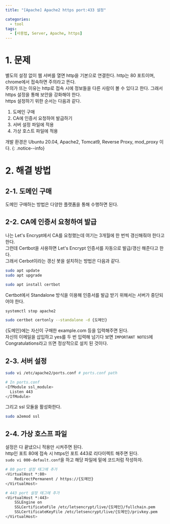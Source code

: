 ```yaml
---
title: "[Apache] Apache2 https port:433 설정"

categories:
  - tool
tags:
  - [사용법, Server, Apache, https]
---
```


# 1. 문제

별도의 설정 없이 웹 서버를 열면 http을 기본으로 연결한다. http는 80 포트이며, chrome에서 접속하면 주의라고 뜬다. <br>
주의가 뜨는 이유는 http로 접속 시에 정보들을 다른 사람이 볼 수 있다고 한다. 그래서 https 설정을 통해 보안을 강화해야 한다. <br>
https 설정하기 위한 순서는 다음과 같다. <br>

1. 도메인 구매
2. CA에 인증서 요청하여 발급하기
3. 서버 설정 파일에 적용
4. 가상 호스트 파일에 적용

개발 환경은 Ubuntu 20.04, Apache2, Tomcat9, Reverse Proxy, mod_proxy 이다.
{: .notice--info}

# 2. 해결 방법

## 2-1. 도메인 구매

도메인 구매하는 방법은 다양한 플랫폼을 통해 수행하면 된다. <br>

## 2-2. CA에 인증서 요청하여 발급

나는 Let's Encrypt에서 CA를 요청했는데 여기는 3개월에 한 번씩 갱신해줘야 한다고 한다. <br>
그런데 Certbot을 사용하면 Let's Encrypt 인증서를 자동으로 발급/갱신 해준다고 한다. <br>
그래서 Cerbot이라는 갱신 봇을 설치하는 방법은 다음과 같다. <br>

```bash
sudo apt update
sudo apt upgrade

sudo apt install certbot
```

Certbot에서 Standalone 방식을 이용해 인증서를 발급 받기 위해서는 서버가 중단되어야 한다.<br>

```bash
systemctl stop apache2

sudo certbot certonly --standalone -d {도메인}
```

{도메인}에는 자신이 구매한 example.com 등을 입력해주면 된다. <br>
자신의 이메일을 삽입하고 yes를 두 번 입력해 넘기다 보면 `IMPORTANT NOTES`에 Congratulations라고 뜨면 정상적으로 설치 된 것이다. <br>

## 2-3. 서버 설정

```bash
sudo vi /etc/apache2/ports.conf # ports.conf path

# In ports.conf
<IfModule ssl_module>
  Listen 443
</IfModule>
```

그리고 ssl 모듈을 활성화한다. <br>

```bash
sudo a2emod ssl
```

## 2-4. 가상 호스프 파일

설정은 다 끝냈으니 적용만 시켜주면 된다. <br>
http인 포트 80에 접속 시 https인 포트 443로 리다이렉트 해주면 된다. <br>
`sudo vi 000-default.conf`을 하고 해당 파일에 밑에 코드처럼 작성하자. <br>

```bash
# 80 port 설정 태그에 추가
<VirtualHost *:80>
	RedirectPermanent / https://{도메인}
</VirtualHost>

# 443 port 설정 태그에 추가
<VirtualHost *:443>
	SSLEngine on
	SSLCertificateFile /etc/letsencrypt/live/{도메인}/fullchain.pem
	SSLCertificateKeyFile /etc/letsencrypt/live/{도메인}/privkey.pem
</VirtualHost>
```